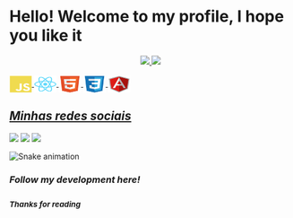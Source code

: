 <h1>Hello! Welcome to my profile, I hope you like it</h1>

<div align="center">
  <a href="https://github.com/theussoliveira011">
  <img height="180em" src="https://github-readme-stats.vercel.app/api?username=theussoliveira011&show_icons=true&theme=dark&include_all_commits=true&count_private=true"/>
  <img height="180em" src="https://github-readme-stats.vercel.app/api/top-langs/?username=theussoliveira011&layout=compact&langs_count=7&theme=dark"/>
</div>
<div style="display: inline_block"><br>
  <img align="center" alt="theus-Js" height="30" width="40" src="https://raw.githubusercontent.com/devicons/devicon/master/icons/javascript/javascript-plain.svg">
  <img align="center" alt="theus-React" height="30" width="40" src="https://raw.githubusercontent.com/devicons/devicon/master/icons/react/react-original.svg">
  <img align="center" alt="theus-HTML" height="30" width="40" src="https://raw.githubusercontent.com/devicons/devicon/master/icons/html5/html5-original.svg">
  <img align="center" alt="theus-CSS" height="30" width="40" src="https://raw.githubusercontent.com/devicons/devicon/master/icons/css3/css3-original.svg">
  <img align="center" alt="theus-CSS" height="30" width="40"
  src="https://raw.githubusercontent.com/devicons/devicon/master/icons/angularjs/angularjs-original.svg">         
</div>

##
  <h2 color="white"><i>Minhas redes sociais</i></h2>
<div>
  <a href = "mailto:matheusdesenvolvedor011@gmail.com?subject=Hello%20again"><img src="https://img.shields.io/badge/-Gmail-%23333?style=for-the-badge&logo=gmail&logoColor=white" target="_blank"></a>
  <a href="https://www.linkedin.com/in/matheus-oliveira-a20087139/"><img src="https://img.shields.io/badge/-LinkedIn-%230077B5?style=for-the-badge&logo=linkedin&logoColor=white" target="_blank"></a> 
  <a href="https://web.whatsapp.com/send?phone=5511951311503" target="_blank"><img src="https://img.shields.io/badge/WhatsApp-25D366?style=for-the-badge&logo=whatsapp&logoColor=white"></a>
</div>


  ![Snake animation](https://github.com/theussoliveira011/theussoliveira011/blob/output/github-contribution-grid-snake.svg)
    
<h3><i>Follow my development here!</i></h3>
<h3><small><i>Thanks for reading</i></small></h3>
